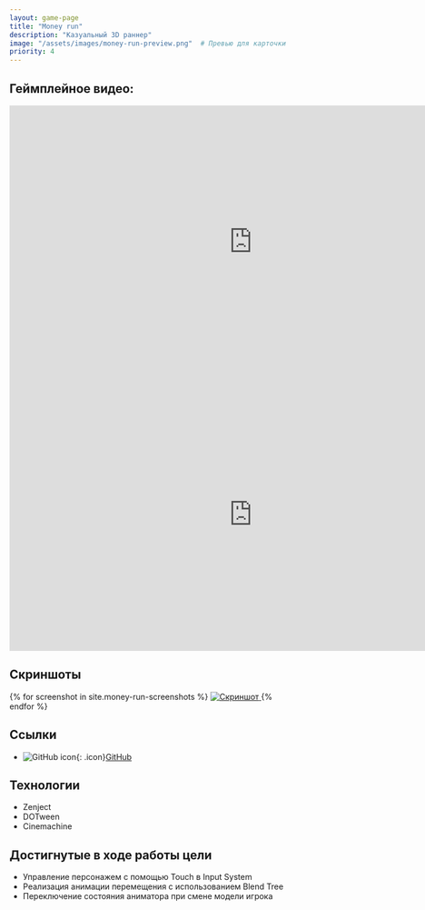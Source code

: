 ```yaml
---
layout: game-page
title: "Money run"
description: "Казуальный 3D раннер"
image: "/assets/images/money-run-preview.png"  # Превью для карточки
priority: 4
---
```


## Геймплейное видео:
<div class="video-grid">
<iframe 
  width="853" 
  height="480" 
  src="https://www.youtube.com/embed/hYA5fsOqavc"
  frameborder="0" 
  allowfullscreen>
</iframe>
<iframe src="https://vkvideo.ru/video_ext.php?oid=-231591601&id=456239021&hd=2&hash=baa042c8113ad7f7&autoplay=1" width="853" height="480" style="background-color: #000" allow="encrypted-media; fullscreen; picture-in-picture; screen-wake-lock;" frameborder="0" allowfullscreen></iframe>

## Скриншоты
 <div class="gallery">
    {% for screenshot in site.money-run-screenshots %}
  <a href="{{ screenshot.image | relative_url }}" data-lightbox="gallery" data-title="Скриншот">
        <img src="{{ screenshot.image | relative_url }}" alt="Скриншот" class="project-image">
    </a>
{% endfor %}
</div> 

<script src="https://cdnjs.cloudflare.com/ajax/libs/lightbox2/2.11.3/js/lightbox-plus-jquery.min.js"></script>
<script>
    // Инициализация с настройками
    lightbox.option({
        'resizeDuration': 200,
        'wrapAround': true,
        'fadeDuration': 200,
        'disableScrolling': false,
        'fitImagesInViewport': false,
        'maxWidth': 1280,
        'maxHeight': 720,
        'positionFromTop': 100
    })
</script>

## Ссылки  
- ![GitHub icon](https://github.githubassets.com/favicons/favicon.svg){: .icon}[GitHub](https://github.com/furyohfury/Tests/tree/RichRun)

## Технологии  
- Zenject
- DOTween
- Cinemachine

## Достигнутые в ходе работы цели
- Управление персонажем с помощью Touch в Input System
- Реализация анимации перемещения с использованием Blend Tree
- Переключение состояния аниматора при смене модели игрока